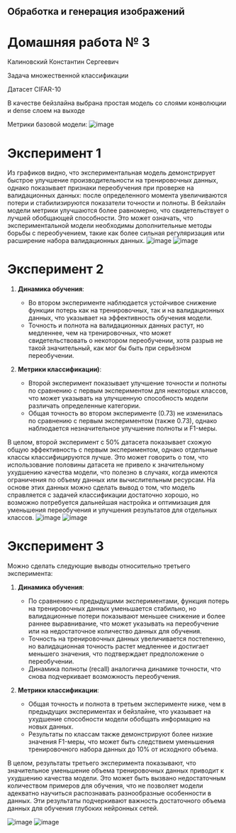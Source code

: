 ## Обработка и генерация изображений

# Домашняя работа № 3
Калиновский Константин Сергеевич

Задача множественной классификации

Датасет CIFAR-10

В качестве бейзлайна выбрана простая модель со слоями конволюции и dense слоем на выходе

Метрики базовой модели:
![image](https://github.com/oldrzym/ig/assets/115554194/1c3c292a-cd36-425b-adf0-4371438d37d7)

# Эксперимент 1

Из графиков видно, что экспериментальная модель демонстрирует быстрое улучшение производительности на тренировочных данных, однако показывает признаки переобучения при проверке на валидационных данных: после определенного момента увеличиваются потери и стабилизируются показатели точности и полноты. В бейзлайн модели метрики улучшаются более равномерно, что свидетельствует о лучшей обобщающей способности. Это может означать, что экспериментальной модели необходимы дополнительные методы борьбы с переобучением, такие как более сильная регуляризация или расширение набора валидационных данных.
![image](https://github.com/oldrzym/ig/assets/115554194/2861e89e-6c93-4c42-8d1b-d5c3a27d2ea6)
![image](https://github.com/oldrzym/ig/assets/115554194/b8ad44fb-6cfe-4c83-9968-a542051d28ad)

# Эксперимент 2

1. **Динамика обучения**:
   - Во втором эксперименте наблюдается устойчивое снижение функции потерь как на тренировочных, так и на валидационных данных, что указывает на эффективность обучения модели.
   - Точность и полнота на валидационных данных растут, но медленнее, чем на тренировочных, что может свидетельствовать о некотором переобучении, хотя разрыв не такой значительный, как мог бы быть при серьёзном переобучении.

2. **Метрики классификации)**:
   - Второй эксперимент показывает улучшение точности и полноты по сравнению с первым экспериментом для некоторых классов, что может указывать на улучшенную способность модели различать определенные категории.
   - Общая точность во втором эксперименте (0.73) не изменилась по сравнению с первым экспериментом (также 0.73), однако наблюдается незначительное улучшение полноты и F1-меры.

В целом, второй эксперимент с 50% датасета показывает схожую общую эффективность с первым экспериментом, однако отдельные классы классифицируются лучше. Это может говорить о том, что использование половины датасета не привело к значительному ухудшению качества модели, что полезно в случаях, когда имеются ограничения по объему данных или вычислительным ресурсам. На основе этих данных можно сделать вывод о том, что модель справляется с задачей классификации достаточно хорошо, но возможно потребуется дальнейшая настройка и оптимизация для уменьшения переобучения и улучшения результатов для отдельных классов.
![image](https://github.com/oldrzym/ig/assets/115554194/e79654b6-6c10-4074-963a-bc1ae6eb7aad)
![image](https://github.com/oldrzym/ig/assets/115554194/925d3518-1d58-4846-a711-35b7cfba9fe7)

# Эксперимент 3

Можно сделать следующие выводы относительно третьего эксперимента:

1. **Динамика обучения**:
   - По сравнению с предыдущими экспериментами, функция потерь на тренировочных данных уменьшается стабильно, но валидационные потери показывают меньшее снижение и более раннее выравнивание, что может указывать на переобучение или на недостаточное количество данных для обучения.
   - Точность на тренировочных данных увеличивается постепенно, но валидационная точность растет медленнее и достигает меньшего значения, что подтверждает предположение о переобучении.
   - Динамика полноты (recall) аналогична динамике точности, что снова подчеркивает возможность переобучения.

2. **Метрики классификации**:
   - Общая точность и полнота в третьем эксперименте ниже, чем в предыдущих экспериментах и бейзлайне, что указывает на ухудшение способности модели обобщать информацию на новых данных.
   - Результаты по классам также демонстрируют более низкие значения F1-меры, что может быть следствием уменьшения тренировочного набора данных до 10% от исходного объема.

В целом, результаты третьего эксперимента показывают, что значительное уменьшение объема тренировочных данных приводит к ухудшению качества модели. Это может быть вызвано недостаточным количеством примеров для обучения, что не позволяет модели адекватно научиться распознавать разнообразные особенности в данных. Эти результаты подчеркивают важность достаточного объема данных для обучения глубоких нейронных сетей.

![image](https://github.com/oldrzym/ig/assets/115554194/c16a7bf0-da48-45af-b3f7-b4c9f1d85fbe)
![image](https://github.com/oldrzym/ig/assets/115554194/0a55bb14-1bb2-4228-a6cc-727b790ead21)

